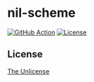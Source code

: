 # nil-scheme

[![GitHub Action](https://img.shields.io/github/actions/workflow/status/raviqqe/nil-scheme/test.yaml?branch=main&style=flat-square)](https://github.com/raviqqe/nil-scheme/actions)
[![License](https://img.shields.io/github/license/raviqqe/nil-scheme.svg?style=flat-square)](LICENSE)

## License

[The Unlicense](UNLICENSE)
